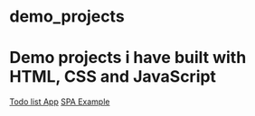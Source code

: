 # demo_projects
<h1>Demo projects i have built with HTML, CSS and JavaScript</h1>
<a href="https://hernanruscica.github.io/demo_projects/project01/" target="_blank" rel="noopener">Todo list App</a>
<a href="https://hernanruscica.github.io/demo_projects/02.SPA/app/" target = "_blank" rel="noopener">SPA Example</a>
